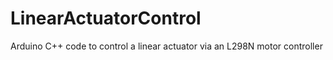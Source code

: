 # LinearActuatorControl
Arduino C++ code to control a linear actuator via an L298N motor controller
